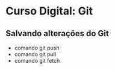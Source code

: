 # Curso Digital: Git

## Salvando alterações do Git
* comando git push
* comando git pull
* comando git fetch